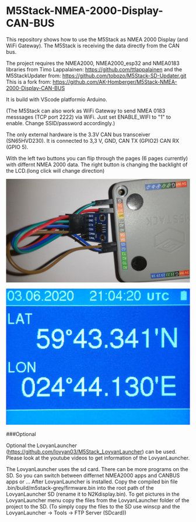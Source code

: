 # M5Stack-NMEA-2000-Display-CAN-BUS

This repository shows how to use the M5Stack as NMEA 2000 Display (and WiFi Gateway). 
The M5Stack is receiving the data directly from the CAN bus.

The project requires the NMEA2000, NMEA2000_esp32 and NMEA0183 libraries from Timo Lappalainen: https://github.com/ttlappalainen
and the M5StackUpdater from: https://github.com/tobozo/M5Stack-SD-Updater.git
This is a fork from: https://github.com/AK-Homberger/M5Stack-NMEA-2000-Display-CAN-BUS

It is build with VScode platformio Arduino.

(The M5Stack can also work as WiFi Gateway to send NMEA 0183 messsages (TCP port 2222) via WiFi.
Just set ENABLE_WIFI to "1" to enable. Change SSID/password accordingly.)

The only external hardware is the 3.3V CAN bus transceiver (SN65HVD230).
It is connected to 3,3 V, GND, CAN TX (GPIO2) CAN RX (GPIO 5).

With the left two buttons you can flip through the pages (6 pages currently) with differnt NMEA 2000 data. The right button is changing the backlight of the LCD.(long click will change direction)

![Connection](can-transceiver.jpg)

![Display position](screen.jpg)


###Optional

Optional the LovyanLauncher (https://github.com/lovyan03/M5Stack_LovyanLauncher) can be used. 
Please look at the youtube videos to get information of the LovyanLauncher.

The LovyanLauncher uses the sd card.
There can be more programs on the SD. So you can switch between differnet NMEA2000 apps and CANBUS apps or ...
After LovyanLauncher is installed. 
Copy the compiled bin file .bin/build/m5stack-grey/firmware.bin into the root path of the LovyanLauncher SD (rename it to N2Kdisplay.bin).
To get pictures in the LovyanLauncher menu copy the files from the LovyanLauncher folder of the project to the SD.
(To simply copy the files to the SD use winscp and the LovyanLauncher -> Tools -> FTP Server (SDcard))
